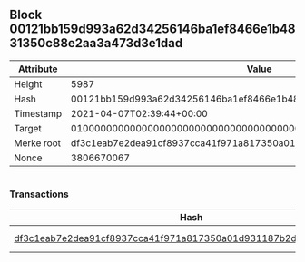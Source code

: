 ## Block 00121bb159d993a62d34256146ba1ef8466e1b4831350c88e2aa3a473d3e1dad

Attribute | Value
--- | ---
Height | 5987
Hash | 00121bb159d993a62d34256146ba1ef8466e1b4831350c88e2aa3a473d3e1dad
Timestamp | 2021-04-07T02:39:44+00:00
Target | 0100000000000000000000000000000000000000000000000000000000000000
Merke root | df3c1eab7e2dea91cf8937cca41f971a817350a01d931187b2d23265e9caf908
Nonce | 3806670067

```

```

### Transactions

Hash | Amount
--- | ---
[df3c1eab7e2dea91cf8937cca41f971a817350a01d931187b2d23265e9caf908](df3c1eab7e2dea91cf8937cca41f971a817350a01d931187b2d23265e9caf908.md) | 10.00000000 SKEPTI 
